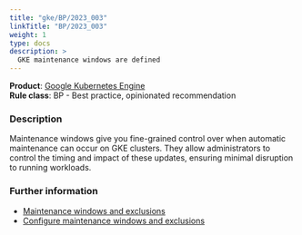 ```yaml
---
title: "gke/BP/2023_003"
linkTitle: "BP/2023_003"
weight: 1
type: docs
description: >
  GKE maintenance windows are defined
---
```


**Product**: [Google Kubernetes Engine](https://cloud.google.com/kubernetes-engine)\
**Rule class**: BP - Best practice, opinionated recommendation

### Description

Maintenance windows give you fine-grained control over when automatic
maintenance can occur on GKE clusters. They allow administrators to
control the timing and impact of these updates, ensuring minimal disruption
to running workloads.

### Further information

- [Maintenance windows and exclusions](https://cloud.google.com/kubernetes-engine/docs/concepts/maintenance-windows-and-exclusions)
- [Configure maintenance windows and exclusions](https://cloud.google.com/kubernetes-engine/docs/how-to/maintenance-windows-and-exclusions)
